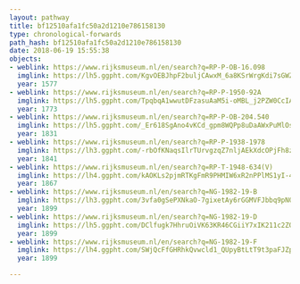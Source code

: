 ```yaml
---
layout: pathway
title: bf12510afa1fc50a2d1210e786158130
type: chronological-forwards
path_hash: bf12510afa1fc50a2d1210e786158130
date: 2018-06-19 15:55:38
objects:
- weblink: https://www.rijksmuseum.nl/en/search?q=RP-P-OB-16.098
  imglink: https://lh5.ggpht.com/KgvOEBJhpF2buljCAwxM_6a8KSrWrgKdi7sGWZJyJ30eyBghXstZiceyt9_uq2mVLGRpyS5LI_maZFMTr9MXeqfCMcJx=s200
  year: 1577
- weblink: https://www.rijksmuseum.nl/en/search?q=RP-P-1950-92A
  imglink: https://lh5.ggpht.com/TpqbqA1wwutDFzasuAaM5i-oMBL_j2PZW0CcIAmP4cAEZR78rs3ShfxT6g51dkkLtW33Jz6bCNOLWwfTPTRzNPJQDw=s200
  year: 1773
- weblink: https://www.rijksmuseum.nl/en/search?q=RP-P-OB-204.540
  imglink: https://lh5.ggpht.com/_Er618SgAno4vKCd_gpm8WQPp8uDaAWxPuMlOsdfOY-3gAvkkFf_TZQtakVb-jLAg-qdr6bKRL638zabFMZ0bY6DuSUx=s200
  year: 1831
- weblink: https://www.rijksmuseum.nl/en/search?q=RP-P-1938-1978
  imglink: https://lh3.ggpht.com/-rbOfKNaqsIlrTUrvgzqZ7nljAEkXdcOPjFh8zug23SBCWtZrwrTyzuafiXdiLhS2b8O_RQFaZ2_WGxULRi4hvYt5g=s200
  year: 1841
- weblink: https://www.rijksmuseum.nl/en/search?q=RP-T-1948-634(V)
  imglink: https://lh4.ggpht.com/kAOKLs2pjmRTKgFmR9PHMIW6xR2nPPlMS1yI-4LxfwQPB16vV3bbqs-ZMRdsoCJXUhgS3s4Xv4WgbqoCDF32SyEVjWE=s200
  year: 1867
- weblink: https://www.rijksmuseum.nl/en/search?q=NG-1982-19-B
  imglink: https://lh3.ggpht.com/3vfa0gSePXNkaO-7gixetAy6rGGMVFJbbq9pN0k4MAMHMzNtmbT7MF6oeVwtBa7VjQOCfY3cUwEjno2X03mLmOvm00Ib=s200
  year: 1899
- weblink: https://www.rijksmuseum.nl/en/search?q=NG-1982-19-D
  imglink: https://lh5.ggpht.com/DClfugk7HhruOiVK63KR46CGiiY7xIK211c2ZQY4uaBWWsIN1tSBoctuzv_A8eFcrPxdmXhWvLNSIN_LbSTejhcw8q8=s200
  year: 1899
- weblink: https://www.rijksmuseum.nl/en/search?q=NG-1982-19-F
  imglink: https://lh4.ggpht.com/SWjQcFfGHRhkQvwcld1_QUpyBtLtT9t3paFJZpstqk-ZqnbsF9PP_yucY7yOi5-Q6CND-HIRUObiXoxBPW5kaFElbw=s200
  year: 1899

---
```

